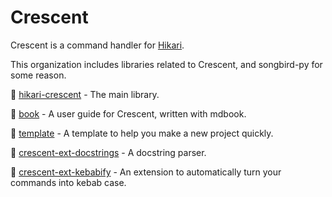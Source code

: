 # Crescent

Crescent is a command handler for [Hikari](https://github.com/hikari-py/hikari/).

This organization includes libraries related to Crescent, and songbird-py for some reason.

🌙 [hikari-crescent](https://github.com/hikari-crescent/hikari-crescent/) - The main library.

🌙 [book](https://hikari-crescent.github.io/book/) - A user guide for Crescent, written with mdbook.

🌙 [template](https://github.com/hikari-crescent/template/) - A template to help you make a new project quickly.

🌙 [crescent-ext-docstrings](https://github.com/hikari-crescent/crescent-ext-docstrings/) - A docstring parser.

🌙 [crescent-ext-kebabify](https://github.com/hikari-crescent/crescent-ext-kebabify/) - An extension to automatically turn your commands into kebab case.
